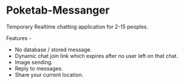 # Poketab-Messanger
Temporary Realtime chatting application for 2-15 peoples. 

Features -
* No database / stored message.
* Dynamic chat join link which expires after no user left on that chat. 
* Image sending.
* Reply to messages.
* Share your current location.
